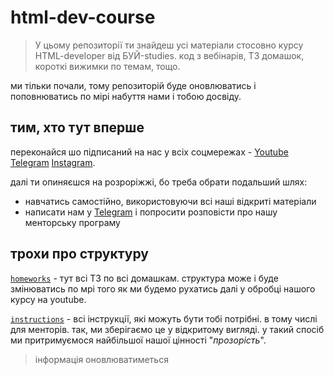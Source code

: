 # html-dev-course

> У цьому репозиторії ти знайдеш усі матеріали стосовно курсу HTML-developer від БУЙ-studies. код з вебінарів, ТЗ домашок, короткі вижимки по темам, тощо.

ми тільки почали, тому репозиторій буде оновлюватись і поповнюватись по мірі набуття нами і тобою досвіду. 

## тим, хто тут вперше
переконайся шо підписаний на нас у всіх соцмережах - [Youtube](https://www.youtube.com/channel/UCqzhlN5tlEXMqCoV83JZHlA) [Telegram](https://t.me/bui_studies) [Instagram](https://www.instagram.com/buistudies/).

далі ти опиняєшся на розроріжжі, бо треба обрати подальший шлях:
* навчатись самостійно, використовуючи всі наші відкриті матеріали
* написати нам у [Telegram](https://t.me/bu_bu_bui) і попросити розповісти про нашу менторську програму

## трохи про структуру
[`homeworks`](./homeworks) - тут всі ТЗ по всі домашкам. структура може і буде змінюватись по мрі того як ми будемо рухатись далі у обробці нашого курсу на youtube.

[`instructions`](./instructions) - всі інструкції, які можуть бути тобі потрібні. в тому числі для менторів. так, ми зберігаємо це у відкритому вигляді. у такий спосіб ми притримуємося найбільшої нашої цінності "_прозорість_".

> інформація оновлюватиметься